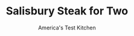 ---
layout: ../../layouts/MarkdownPostLayout.astro
title: Salisbury Steak for Two
author: America's Test Kitchen
pubDate: 2023-03-15
description: "We ejected one convenience product but discovered another that helped us resuscitate this old favorite."
image_url: https://res.cloudinary.com/hksqkdlah/image/upload/ar_1:1,c_fill,dpr_2.0,f_auto,fl_lossy.progressive.strip_profile,g_faces:auto,q_auto:low,w_344/20004_sfs-salisburysteakfortwo-18
tags: ["Main Courses","Beef","For Two"]
calories: 857
protein: 31
carbohydrates: 18
fats: 
fiber: 2
ingredients: ["1/4 cup, milk","3 tablespoons, instant potato flakes","8 ounces 90 percent lean, ground beef",", Salt and pepper","2 tablespoons, unsalted butter","1/2 cup thinly sliced, onion","8 ounces, white mushrooms, trimmed and sliced thin","1 tablespoon, all-purpose flour","2 teaspoons, tomato paste","1 cup, beef broth","2 tablespoons, ruby port"]
serves: 2
time: "55 minutes"
instructions: ["Whisk milk and potato flakes together in large bowl. Add beef, 1/2 teaspoon salt, and 1/2 teaspoon pepper and knead until combined. Shape into two 1/2-inch-thick oval patties. (Patties can be covered and refrigerated for up to 24 hours.)","Melt 1 tablespoon butter in 10-inch nonstick skillet over medium-high heat. Cook patties until well browned, 3 to 5 minutes per side. Transfer to plate.","Return now-empty skillet to medium-high heat, add onion and remaining 1 tablespoon butter, and cook until browned, about 5 minutes. Add mushrooms and 1/4 teaspoon salt and cook until liquid has evaporated, 5 to 7 minutes. Stir in flour and tomato paste and cook for 2 minutes. Slowly whisk in broth and port and bring to simmer. Return patties to skillet, cover, reduce heat to medium-low, and cook until meat registers 160 degrees, 8 to 10 minutes, flipping patties halfway through cooking.","Transfer steaks to platter. Continue to simmer sauce until slightly thickened, 2 to 4 minutes. Season sauce with salt and pepper to taste. Pour sauce over steaks and serve."]
nutrition: ["1182 mg Potassium","401 mg Phosphorus","83 mg Calcium","4 mg Iron","57 mg Magnesium","1069 mg Sodium","6 mg Zinc","24 g Fat","11 mg Niacin (B3)","8 g Monounsaturated","1 g Polyunsaturated","8 mg Vitamin C","107 mg Cholesterol","12 g Saturated","1 g Trans","2 g Fiber","6 µg Folic acid","40 µg Folate (food)","7 g Sugars","5 µg Vitamin K","379 g Water","18 g Carbs","50 µg Folate equivalent (total)","31 g Protein","2 µg Vitamin B12","120 µg Vitamin A","428 kcal Energy","857 calories"]
notes: "You can use dry red wine or dry sherry in place of the port. Use wet hands to shape the patties in step 1."
---